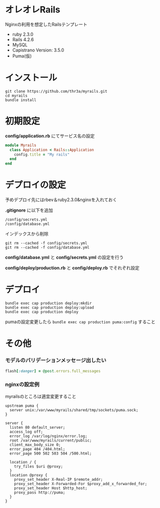 # オレオレRails

Nginxの利用を想定したRailsテンプレート

- ruby 2.3.0
- Rails 4.2.6
- MySQL
- Capistrano Version: 3.5.0
- Puma(仮)

# インストール

```
git clone https://github.com/thr3a/myrails.git
cd myrails
bundle install
```

# 初期設定

**config/application.rb** にてサービス名の設定

```ruby
module Myrails
  class Application < Rails::Application
    config.title = "My rails"
  end
end
```

# デプロイの設定

予めデプロイ先にはrbev＆ruby2.3.0&nginxを入れておく

**.gitignore** に以下を追加

```
/config/secrets.yml
/config/database.yml
```

インデックスから削除

```
git rm --cached -f config/secrets.yml
git rm --cached -f config/database.yml
```

**config/database.yml** と **config/secrets.yml** の設定を行う

**config/deploy/production.rb** と **config/deploy.rb** でそれぞれ設定

# デプロイ

```
bundle exec cap production deploy:mkdir
bundle exec cap production deploy:upload
bundle exec cap production deploy
```

pumaの設定変更したら `bundle exec cap production puma:config` すること

# その他

### モデルのバリデーションメッセージ出したい

```ruby
flash[:danger] = @post.errors.full_messages
```

### nginxの設定例

myrailsのところは適宜変更すること

```
upstream puma {
  server unix:/var/www/myrails/shared/tmp/sockets/puma.sock;
}

server {
  listen 80 default_server;
  access_log off;
  error_log /var/log/nginx/error.log;
  root /var/www/myrails/current/public;
  client_max_body_size 0;
  error_page 404 /404.html;
  error_page 500 502 503 504 /500.html;

  location / {
    try_files $uri @proxy;
  }
  location @proxy {
    proxy_set_header X-Real-IP $remote_addr;
    proxy_set_header X-Forwarded-For $proxy_add_x_forwarded_for;
    proxy_set_header Host $http_host;
    proxy_pass http://puma;
  }
}
```
